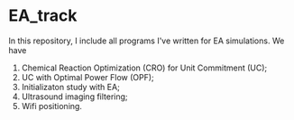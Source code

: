 # EA_track

In this repository, I include all programs I've written for EA simulations. We have 
1. Chemical Reaction Optimization (CRO) for Unit Commitment (UC);
2. UC with Optimal Power Flow (OPF);
3. Initializaton study with EA;
4. Ultrasound imaging filtering;
5. Wifi positioning.
